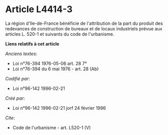 # Article L4414-3

La région d'Ile-de-France bénéficie de l'attribution de la part du produit des redevances de construction de bureaux et de
locaux industriels prévue aux articles L. 520-1 et suivants du code de l'urbanisme.

**Liens relatifs à cet article**

_Anciens textes_:

  - Loi n°76-394 1976-05-06 art. 28 7°
  - Loi n°76-394 du 6 mai 1976 - art. 28 (Ab)

_Codifié par_:

  - Loi n°96-142 1996-02-21

_Créé par_:

  - Loi n°96-142 1996-02-21 jorf 24 février 1996

_Cite_:

  - Code de l'urbanisme - art. L520-1 (V)
